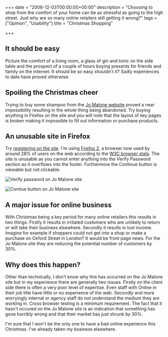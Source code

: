 +++
date = "2006-12-03T00:00:00+00:00"
description = "Choosing to shop from the comfort of your home can be as stressful as going to the high street. Just why are so many online retailers still getting it wrong?"
tags = ["Opinion", "Usability"]
title = "Christmas Shopping"

+++
## It should be easy

Picture the comfort of a living room, a glass of gin and tonic on the side table and the prospect of a couple of hours buying presents for friends and family on the internet. It should be so easy shouldn't it? Sadly experiences to date have proved otherwise.

## Spoiling the Christmas cheer

Trying to buy some shampoo from the [Jo Malone website][1] proved a near impossibility resulting in the whole thing being abandoned. Try buying anything in Firefox on the site and you will note that the layout of key pages is broken making it impossible to fill out information or purchase products. 

## An unusable site in Firefox

Try [registering on the site][2]. I'm using [Firefox 2][3], a browser now used by around 28% of users on the web according to the [W3C browser stats][4]. The site is unusable as you cannot enter anything into the Verify Password section as it overflows into the footer. Furthermore the Continue button is viewable but not clickable.

![Verify password on Jo Malone site][5] 

![Contiue button on Jo Malone site][6] 

## A major issue for online business

With Christmas being a key period for many online retailers this results in two things. Firstly it results in irritated customers who are unlikely to return or will take their business elsewhere. Secondly it results in lost income. Imagine for example if shoppers could not get into a shop or make a purchase on Oxford Street in London? It would be front page news. For the Jo Malone site they are reducing the potential number of customers by 30%.

## Why does this happen?

Other than technically, I don't know why this has occurred on the Jo Malone site but in my experience there are generally two issues. Firstly on the client side there is often a very poor level of expertise. Even staff with Online in their job title have little or no experience of the web. Secondly and more worryingly internal or agency staff do not understand the medium they are working in. Cross browser testing is a minimum requirement. The fact that it hasn't occured on the Jo Malone site is an indication that something has gone horribly wrong and that their market has just shrunk by 30%. 

I'm sure that I won't be the only one to have a bad online experience this Christmas. I've already taken my business elsewhere.

 [1]: http://www.jomalone.co.uk/
 [2]: https://www.jomalone.co.uk/rs.nsf/fmRegister?openform
 [3]: http://www.mozilla.com/en-US/firefox/
 [4]: http://www.w3schools.com/browsers/browsers_stats.asp
 [5]: /images/articles/verify_password.jpg 
 [6]: /images/articles/malone_continue.jpg 
